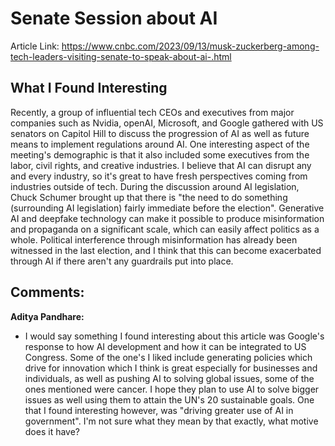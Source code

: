 
# Senate Session about AI 

Article Link: https://www.cnbc.com/2023/09/13/musk-zuckerberg-among-tech-leaders-visiting-senate-to-speak-about-ai-.html

## What I Found Interesting 

Recently, a group of influential tech CEOs and executives from major companies such as Nvidia, openAI, Microsoft, and Google gathered with US senators on Capitol Hill to discuss the progression of AI as well as future means to implement regulations around AI. One interesting aspect of the meeting's demographic is that it also included some executives from the labor, civil rights, and creative industries. I believe that AI can disrupt any and every industry, so it's great to have fresh perspectives coming from industries outside of tech. During the discussion around AI legislation, Chuck Schumer brought up that there is "the need to do something (surrounding AI legislation) fairly immediate before the election". Generative AI and deepfake technology can make it possible to produce misinformation and propaganda on a significant scale, which can easily affect politics as a whole. Political interference through misinformation has already been witnessed in the last election, and I think that this can become exacerbated through AI if there aren't any guardrails put into place. 

## Comments: 
**Aditya Pandhare:** 
- I would say something I found interesting about this article was Google's response to how AI development and how it can be integrated to US Congress. Some of the one's I liked include generating policies which drive for innovation which I think is great especially for businesses and individuals, as well as pushing AI to solving global issues, some of the ones mentioned were cancer. I hope they plan to use AI to solve bigger issues as well using them to attain the UN's 20 sustainable goals. One that I found interesting however, was "driving greater use of AI in government". I'm not sure what they mean by that exactly, what motive does it have?
